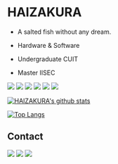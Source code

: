  # HAIZAKURA

 - A salted fish without any dream.

 - Hardware & Software

 - Undergraduate CUIT

 - Master IISEC

![](https://img.shields.io/badge/-Python-3776ab?style=flat-square&logo=Python&logoColor=fff) ![](https://img.shields.io/badge/-C_Sharp-239120?style=flat-square&logo=C-Sharp&logoColor=fff) ![](https://img.shields.io/badge/-Java-007396?style=flat-square&logo=Java&logoColor=fff) ![](https://img.shields.io/badge/-JavaScript-e5cd0c?style=flat-square&logo=JavaScript&logoColor=000) ![](https://img.shields.io/badge/-Node.js-339933?style=flat-square&logo=Node.js&logoColor=fff) ![](https://img.shields.io/badge/-Vue.js-4fc08d?style=flat-square&logo=Vue.js&logoColor=fff)

 [![HAIZAKURA's github stats](https://github-readme-stats.vercel.app/api?username=HAIZAKURA&count_private=true&show_icons=true)](https://github.com/anuraghazra/github-readme-stats)

 [![Top Langs](https://github-readme-stats.vercel.app/api/top-langs/?username=HAIZAKURA&layout=compact)](https://github.com/anuraghazra/github-readme-stats)

 ## Contact

 [![](https://img.shields.io/badge/-@haizakura_0v0-1ca0f1?style=flat-square&labelColor=1ca0f1&logo=twitter&logoColor=white)](https://twitter.com/haizakura_0v0) [![](https://img.shields.io/badge/-https://nya.run-0e83cd?style=flat-square&logo=Blogger&logoColor=fff)](https://nya.run) [![](https://img.shields.io/badge/-i@nya.run-911318?style=flat-square&logo=Mail.RU&logoColor=white&labelColor=c14438)](mailto:i#nya.run)
